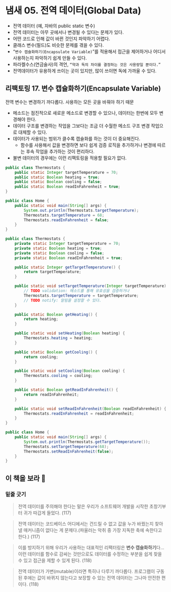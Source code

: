 # 냄새 05. 전역 데이터(Global Data)

- 전역 데이터 (예, 자바의  public static 변수)
- 전역 데이터는 아무 곳에서나 변경될 수 있다는 문제가 있다.
- 어떤 코드로 인해 값이 바뀐 것인지 파악하기 어렵다.
- 클래스 변수(필드)도 비슷한 문제를 겪을 수 있다.
- “`변수 캡슐화하기(Encapsulate Variable)`”를 적용해서 접근을 제어하거나 어디서 사용하는지 파악하기 쉽게 만들 수 있다.
- 파라켈수스(연금술사)의 격언, `“약과 독의 차이를 결정하는 것은 사용량일 뿐이다.”`
- 전역데이터가 유용하게 쓰이는 곳이 있지만, 많이 쓰이면 독에 가까울 수 있다.


## 리팩토링 17. 변수 캡슐화하기(Encapsulate Variable)

전역 변수는 변경하기 까다롭다. 사용하는 모든 곳을 바꿔야 하기 때문

- 메소드는 점진적으로 새로운 메소드로 변경할 수 있으나, 데이터는 한번에 모두 변경해야 한다.
- 데이터 구조를 변경하는 작업을 그보다는 조금 더 수월한 메소드 구조 변경 작업으로 대체할 수 있다.
- 데이터가 사용되는 범위가 클수록 캡슐화를 하는 것이 더 중요해진다.
  - 함수를 사용해서 값을 변경하면 보다 쉽게 검증 로직을 추가하거나 변경에 따르는 후속 작업을 추가하는 것이 편리하다.
- 불변 데이터의 경우에는 이런 리팩토링을 적용할 필요가 없다.

```java
public class Thermostats {
    public static Integer targetTemperature = 70;
    public static Boolean heating = true;
    public static Boolean cooling = false;
    public static Boolean readInFahrenheit = true;
}

public class Home {
    public static void main(String[] args) {
        System.out.println(Thermostats.targetTemperature);
        Thermostats.targetTemperature = 68;
        Thermostats.readInFahrenheit = false;
    }
}
```

```java
public class Thermostats {
    private static Integer targetTemperature = 70;
    private static Boolean heating = true;
    private static Boolean cooling = false;
    private static Boolean readInFahrenheit = true;

    public static Integer getTargetTemperature() {
        return targetTemperature;
    }

    public static void setTargetTemperature(Integer targetTemperature) {
        // TODO validation: 메소드를 통해 유효성을 검증하거나
        Thermostats.targetTemperature = targetTemperature;
        // TODO notify: 알림을 설정할 수 있다. 
    }

    public static Boolean getHeating() {
        return heating;
    }

    public static void setHeating(Boolean heating) {
        Thermostats.heating = heating;
    }

    public static Boolean getCooling() {
        return cooling;
    }

    public static void setCooling(Boolean cooling) {
        Thermostats.cooling = cooling;
    }

    public static Boolean getReadInFahrenheit() {
        return readInFahrenheit;
    }

    public static void setReadInFahrenheit(Boolean readInFahrenheit) {
        Thermostats.readInFahrenheit = readInFahrenheit;
    }
}

public class Home {
    public static void main(String[] args) {
        System.out.println(Thermostats.getTargetTemperature());
        Thermostats.setTargetTemperature(68);
        Thermostats.setReadInFahrenheit(false);
    }
}
```

## 이 책을 보라 📖

### 밑줄 긋기

> 전역 데이터를 주의해야 한다는 말은 우리가 소프트웨어 개발을 시작한 초창기부터 귀가 따갑게 들었다. (117)
> 

> 전역 데이터는 코드베이스 어디에서는 건드릴 수 없고 값을 누가 바꿨는지 찾아낼 매커니즘이 없다는 게 문제다.(파울러는 악취 중 가장 지독한 축에 속한다고 한다.) (117)
> 

> 이를 방지하기 위해 우리가 사용하는 대표적인 리팩터링은 **변수 캡슐화하기**다…이런 데이터를 함수로 감싸는 것만으로도 데이터를 수정하는 부분을 쉽게 찾을 수 있고 접근을 제할 수 있게 된다. (118)
> 

> 전역 데이터가 가변(mutable)이라면 특히나 다루기 까다롭다. 프로그램이 구동된 후에는 값이 바뀌지 않는다고 보장할 수 있는 전역 데이터는 그나마 안전한 편이다. (118)
>
